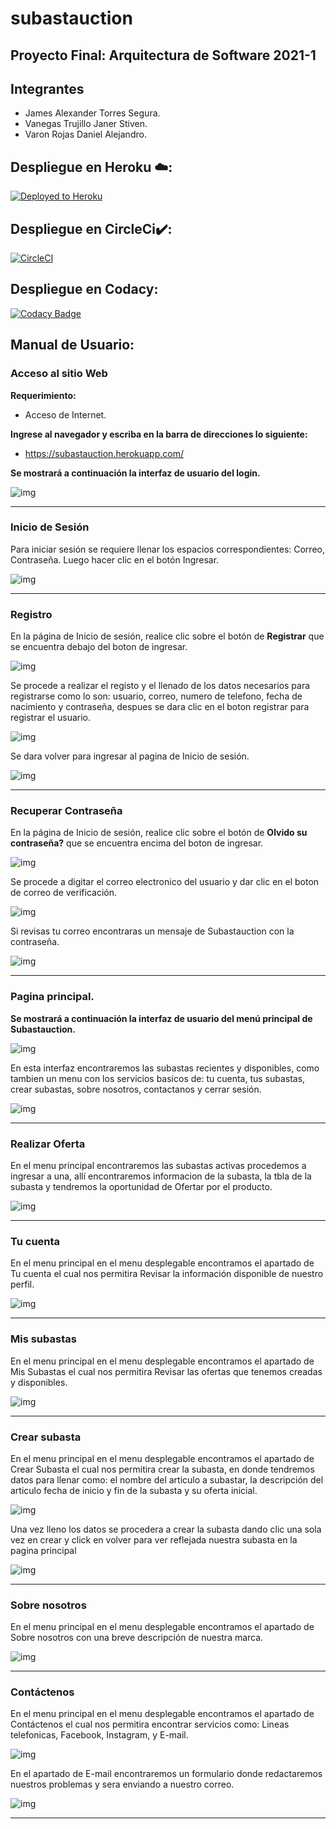 # subastauction

## Proyecto Final: Arquitectura de Software 2021-1

## Integrantes

*  James Alexander Torres Segura.
*  Vanegas Trujillo Janer Stiven.
*  Varon Rojas Daniel Alejandro.

## Despliegue en Heroku ☁️:

[![Deployed to Heroku](https://www.herokucdn.com/deploy/button.png)](https://subastauction.herokuapp.com)

## Despliegue en CircleCi✔️:

[![CircleCI](https://circleci.com/gh/Subastauction/subastauction.svg?style=svg)](https://circleci.com/gh/Subastauction/subastauction)

## Despliegue en Codacy:

[![Codacy Badge](https://app.codacy.com/project/badge/Grade/14d19e309e6f4cbbb53f1f09c7872b8a)](https://www.codacy.com/gh/Subastauction/subastauction/dashboard?utm_source=github.com&amp;utm_medium=referral&amp;utm_content=Subastauction/subastauction&amp;utm_campaign=Badge_Grade)

## Manual de Usuario:

### Acceso al sitio Web

**Requerimiento:**

* Acceso de Internet.

**Ingrese al navegador y escriba en la barra de direcciones lo siguiente:**

* https://subastauction.herokuapp.com/

**Se mostrará a continuación la interfaz de usuario del login.**

![img](img/1.PNG)

----------

### Inicio de Sesión

Para iniciar sesión se requiere llenar los espacios correspondientes: Correo, Contraseña. Luego hacer clic en el botón Ingresar.

![img](img/2.PNG)

----------

### Registro

En la página de Inicio de sesión, realice clic sobre el botón de **Registrar** que se encuentra debajo del boton de ingresar.

![img](img/6.PNG)

Se procede a realizar el registo y el llenado de los datos necesarios para registrarse como lo son: usuario, correo, numero de telefono, fecha de nacimiento y contraseña, despues se dara clic en el boton registrar para registrar el usuario.

![img](img/7.PNG)

Se dara volver para ingresar al pagina de Inicio de sesión.

![img](img/1.PNG)

----------

### Recuperar Contraseña

En la página de Inicio de sesión, realice clic sobre el botón de **Olvido su contraseña?** que se encuentra encima del boton de ingresar.

![img](img/3.PNG)

Se procede a digitar el correo electronico del usuario y dar clic en el boton de correo de verificación.

![img](img/4.PNG)

Si revisas tu correo encontraras un mensaje de Subastauction con la contraseña.

![img](img/5.PNG)

----------

### Pagina principal.

**Se mostrará a continuación la interfaz de usuario del menú principal de Subastauction.**

![img](img/15.PNG)

En esta interfaz encontraremos las subastas recientes y disponibles, como tambien un menu con los servicios basicos de: tu cuenta, tus subastas, crear subastas, sobre nosotros, contactanos y cerrar sesión.

![img](img/16.PNG)

----------

### Realizar Oferta 

En el menu principal encontraremos las subastas activas procedemos a ingresar a una, allí encontraremos informacion de la subasta, la tbla de la subasta y tendremos la oportunidad de Ofertar por el producto.

![img](img/18.PNG)

----------

### Tu cuenta 

En el menu principal en el menu desplegable encontramos el apartado de Tu cuenta el cual nos permitira Revisar la información disponible de nuestro perfil.

![img](img/13.PNG)

----------

### Mis subastas

En el menu principal en el menu desplegable encontramos el apartado de Mis Subastas el cual nos permitira Revisar las ofertas que tenemos creadas y disponibles.

![img](img/14.PNG)

----------

### Crear subasta

En el menu principal en el menu desplegable encontramos el apartado de Crear Subasta el cual nos permitira crear la subasta, en donde tendremos datos para llenar como: el nombre del articulo a subastar, la descripción del articulo fecha de inicio y fin de la subasta y su oferta inicial.

![img](img/11.PNG)

Una vez lleno los datos se procedera a crear la subasta dando clic una sola vez en crear y click en volver para ver reflejada nuestra subasta en la pagina principal

![img](img/12.PNG)

----------

### Sobre nosotros

En el menu principal en el menu desplegable encontramos el apartado de Sobre nosotros con una breve descripción de nuestra marca.

![img](img/10.PNG)

----------

### Contáctenos

En el menu principal en el menu desplegable encontramos el apartado de Contáctenos el cual nos permitira encontrar servicios como: Lineas telefonicas, Facebook, Instagram, y E-mail.

![img](img/8.PNG)

En el apartado de E-mail encontraremos un formulario donde redactaremos nuestros problemas y sera enviando a nuestro correo.

![img](img/9.PNG)

----------





